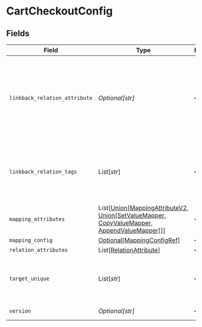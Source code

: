 # CartCheckoutConfig


## Fields

| Field                                                                                                                                                    | Type                                                                                                                                                     | Required                                                                                                                                                 | Description                                                                                                                                              |
| -------------------------------------------------------------------------------------------------------------------------------------------------------- | -------------------------------------------------------------------------------------------------------------------------------------------------------- | -------------------------------------------------------------------------------------------------------------------------------------------------------- | -------------------------------------------------------------------------------------------------------------------------------------------------------- |
| `linkback_relation_attribute`                                                                                                                            | *Optional[str]*                                                                                                                                          | :heavy_minus_sign:                                                                                                                                       | Relation attribute on the main entity where the target entity will be linked. Set to false to disable linkback<br/>                                      |
| `linkback_relation_tags`                                                                                                                                 | List[*str*]                                                                                                                                              | :heavy_minus_sign:                                                                                                                                       | Relation tags (labels) to include in main entity linkback relation attribute                                                                             |
| `mapping_attributes`                                                                                                                                     | List[[Union[MappingAttributeV2, Union[SetValueMapper, CopyValueMapper, AppendValueMapper]]](../../models/shared/cartcheckoutconfigmappingattributes.md)] | :heavy_minus_sign:                                                                                                                                       | N/A                                                                                                                                                      |
| `mapping_config`                                                                                                                                         | [Optional[MappingConfigRef]](../../models/shared/mappingconfigref.md)                                                                                    | :heavy_minus_sign:                                                                                                                                       | N/A                                                                                                                                                      |
| `relation_attributes`                                                                                                                                    | List[[RelationAttribute](../../models/shared/relationattribute.md)]                                                                                      | :heavy_minus_sign:                                                                                                                                       | N/A                                                                                                                                                      |
| `target_unique`                                                                                                                                          | List[*str*]                                                                                                                                              | :heavy_minus_sign:                                                                                                                                       | Unique key for target entity (see upsertEntity of Entity API)                                                                                            |
| `version`                                                                                                                                                | *Optional[str]*                                                                                                                                          | :heavy_minus_sign:                                                                                                                                       | Version of the config                                                                                                                                    |